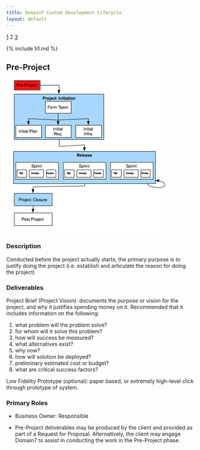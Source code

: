 ```yaml
---
title: Domain7 Custom Development Lifecycle
layout: default
---
```


[1](1.html) 2 [3](3.html)

{% include h1.md %}

## Pre-Project

![Figure 2](../images/lifecycle/2.png)


### Description

Conducted before the project actually starts, the primary purpose is to justify doing the project (i.e. establish and articulate the reason for doing the project)

### Deliverables

Project Brief (Project Vision):  documents the purpose or vision for the project, and why it justifies spending money on it.  Recommended that it includes information on the following:

1.  what problem will the problem solve?
2.  for whom will it solve this problem?
3.  how will success be measured?
4.  what alternatives exist?
5.  why now?
6.  how will solution be deployed?
7.  preliminary estimated cost or budget?
8.  what are critical success factors?

Low Fidelity Prototype (optional):  paper based, or extremely high-level click through prototype of system.

### Primary Roles 

* Business Owner:  Responsible

* Pre-Project deliverables may be produced by the client and provided as part of a Request for Proposal.  Alternatively, the client may engage Domain7 to assist in conducting the work in the Pre-Project phase.

